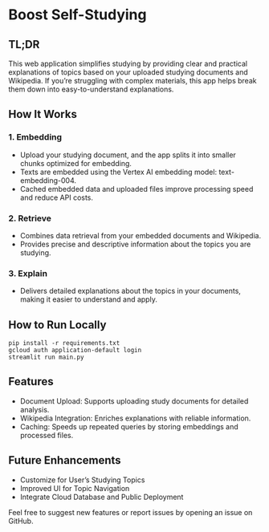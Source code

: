 # Boost Self-Studying

## TL;DR
This web application simplifies studying by providing clear and practical explanations of topics based on your uploaded studying documents and Wikipedia. 
If you’re struggling with complex materials, this app helps break them down into easy-to-understand explanations.

## How It Works

### 1. Embedding

- Upload your studying document, and the app splits it into smaller chunks optimized for embedding.
- Texts are embedded using the Vertex AI embedding model: text-embedding-004.
- Cached embedded data and uploaded files improve processing speed and reduce API costs.

### 2. Retrieve

- Combines data retrieval from your embedded documents and Wikipedia.
- Provides precise and descriptive information about the topics you are studying.

### 3. Explain

- Delivers detailed explanations about the topics in your documents, making it easier to understand and apply.

## How to Run Locally
```
pip install -r requirements.txt
gcloud auth application-default login
streamlit run main.py
```
## Features

- Document Upload: Supports uploading study documents for detailed analysis.
- Wikipedia Integration: Enriches explanations with reliable information.
- Caching: Speeds up repeated queries by storing embeddings and processed files.

## Future Enhancements

- Customize for User’s Studying Topics
- Improved UI for Topic Navigation
- Integrate Cloud Database and Public Deployment

Feel free to suggest new features or report issues by opening an issue on GitHub.
